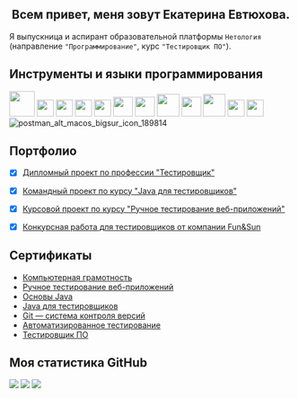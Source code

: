 <h2 align="center">Всем привет, меня зовут Екатерина Евтюхова.</h2>

Я выпускница и аспирант образовательной платформы `Нетология` (направление  `"Программирование"`, курс `"Тестировщик ПО"`).

## Инструменты и языки программирования

<img src="https://cdn.jsdelivr.net/gh/devicons/devicon/icons/java/java-original-wordmark.svg" height="45"/> <img src="https://cdn.jsdelivr.net/gh/devicons/devicon/icons/git/git-plain.svg" height="30"/> <img src="https://cdn.jsdelivr.net/gh/devicons/devicon/icons/jira/jira-original-wordmark.svg" height="30"/> <img src="https://cdn.jsdelivr.net/gh/devicons/devicon/icons/html5/html5-plain-wordmark.svg" height="30"/> <img src="https://cdn.jsdelivr.net/gh/devicons/devicon/icons/css3/css3-plain-wordmark.svg" height="30"/> <img src="https://img.icons8.com/color/1x/intellij-idea.png" height="35"/> <img src="https://cdn.jsdelivr.net/gh/devicons/devicon/icons/docker/docker-plain-wordmark.svg" height="35"/> <img src="https://cdn.jsdelivr.net/gh/devicons/devicon@latest/icons/gradle/gradle-original.svg" height="40"/> <img src="https://cdn.jsdelivr.net/gh/devicons/devicon@latest/icons/apache/apache-original.svg" height="35"/> <img src="https://cdn.jsdelivr.net/gh/devicons/devicon/icons/markdown/markdown-original.svg" height="40"/> <img src="https://cdn.jsdelivr.net/gh/devicons/devicon/icons/selenium/selenium-original.svg" height="30"/> <img src="https://junit.org/junit5/assets/img/junit5-logo.png" height="30"/> ![postman_alt_macos_bigsur_icon_189814](https://github.com/EkaterinaEv/ekaterinaev/assets/135538938/c8a4275f-d5d8-4264-888c-71ed749ee4fb)


          







## Портфолио

- [x] [Дипломный проект по профессии "Тестировщик"](https://github.com/EkaterinaEv/Diploma)
- [x] [Командный проект по курсу "Java для тестировщиков"](https://github.com/EkaterinaEv/javaqa-team-diplom-2)
- [x] [Курсовой проект по курсу "Ручное тестирование веб-приложений"](https://docs.google.com/spreadsheets/d/1wxcDs2qlx5Ra90wdYQxxqZaLkVJLskpf0izMnpaqTnc/edit#gid=0)
- [x] [Конкурсная работа для тестировщиков от компании Fun&Sun](https://docs.google.com/spreadsheets/d/1LOa1wSaRIubT40c6jqNZ6xJ1nlVduM3ieBcpo1siulY/edit#gid=1291746601)



## Сертификаты
- [Компьютерная грамотность](https://github.com/EkaterinaEv/ekaterinaev/blob/main/%D1%81%D0%B5%D1%80%D1%82%D0%B8%D1%84%D0%B8%D0%BA%D0%B0%D1%82%D1%8B/%D0%BA%D0%BE%D0%BC%D0%BF%D1%8C%D1%8E%D1%82%D0%B5%D1%80%D0%BD%D0%B0%D1%8F%20%D0%B3%D1%80%D0%B0%D0%BC%D0%BE%D1%82%D0%BD%D0%BE%D1%81%D1%82%D1%8C.pdf)
- [Ручное тестирование веб-приложений](https://github.com/EkaterinaEv/ekaterinaev/blob/main/%D1%81%D0%B5%D1%80%D1%82%D0%B8%D1%84%D0%B8%D0%BA%D0%B0%D1%82%D1%8B/%D1%80%D1%83%D1%87%D0%BD%D0%BE%D0%B5%20%D1%82%D0%B5%D1%81%D1%82%D0%B8%D1%80%D0%BE%D0%B2%D0%B0%D0%BD%D0%B8%D0%B5.pdf)
- [Основы Java](https://github.com/EkaterinaEv/ekaterinaev/blob/main/%D1%81%D0%B5%D1%80%D1%82%D0%B8%D1%84%D0%B8%D0%BA%D0%B0%D1%82%D1%8B/%D0%BF%D0%BE%D0%B4%D0%B0%D1%80%D0%BE%D1%87%D0%BD%D1%8B%D0%B9%20%D0%BE%D1%81%D0%BD%D0%BE%D0%B2%D1%8B%20%D0%B4%D0%B6%D0%B0%D0%B2%D0%B0.pdf)
- [Java для тестировщиков](https://github.com/EkaterinaEv/ekaterinaev/blob/main/%D1%81%D0%B5%D1%80%D1%82%D0%B8%D1%84%D0%B8%D0%BA%D0%B0%D1%82%D1%8B/%D0%B4%D0%B6%D0%B0%D0%B2%D0%B0%20%D0%B4%D0%BB%D1%8F%20%D1%82%D0%B5%D1%81%D1%82%D0%B8%D1%80%D0%BE%D0%B2%D1%89%D0%B8%D0%BA%D0%BE%D0%B2.pdf)
- [Git — система контроля версий](https://github.com/EkaterinaEv/ekaterinaev/blob/main/%D1%81%D0%B5%D1%80%D1%82%D0%B8%D1%84%D0%B8%D0%BA%D0%B0%D1%82%D1%8B/%D0%B3%D0%B8%D1%82.pdf)
- [Автоматизированное тестирование](https://github.com/EkaterinaEv/ekaterinaev/blob/main/%D1%81%D0%B5%D1%80%D1%82%D0%B8%D1%84%D0%B8%D0%BA%D0%B0%D1%82%D1%8B/%D0%B0%D0%B2%D1%82%D0%BE%D0%BC%D0%B0%D1%82%D0%B8%D0%B7%D0%B8%D1%80%D0%BE%D0%B2%D0%B0%D0%BD%D0%BD%D0%BE%D0%B5%20%D1%82%D0%B5%D1%81%D1%82%D0%B8%D1%80%D0%BE%D0%B2%D0%B0%D0%BD%D0%B8%D0%B5.pdf)
- [Тестировщик ПО](https://github.com/EkaterinaEv/ekaterinaev/blob/main/%D1%81%D0%B5%D1%80%D1%82%D0%B8%D1%84%D0%B8%D0%BA%D0%B0%D1%82%D1%8B/certificate.pdf)


## Моя статистика GitHub 
![](http://github-profile-summary-cards.vercel.app/api/cards/profile-details?username=EkaterinaEv&theme=blueberry)
![](http://github-profile-summary-cards.vercel.app/api/cards/repos-per-language?username=EkaterinaEv&theme=blueberry)
![](http://github-profile-summary-cards.vercel.app/api/cards/stats?username=EkaterinaEv&theme=blueberry)

